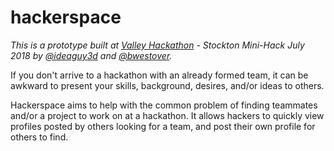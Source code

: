 # hackerspace

_This is a prototype built at [Valley Hackathon](https://valleyhackathon.com) - Stockton Mini-Hack July 2018 by [@ideaguy3d][ideaguy3d] and [@bwestover][bwestover]._

If you don't arrive to a hackathon with an already formed team, it can be awkward to present your skills, background, desires, and/or ideas to others.

Hackerspace aims to help with the common problem of finding teammates and/or a project to work on at a hackathon. It allows hackers to quickly view profiles posted by others looking for a team, and post their own profile for others to find.

[ideaguy3d]: https://github.com/ideaguy3d
[bwestover]: https://github.com/bwestover

